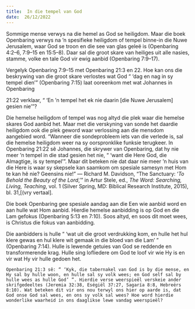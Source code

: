 ```yaml
---
title:  In die tempel van God
date:  26/12/2022
---
```


Sommige mense verwys na die hemel as God se heiligdom. Maar die boek Openbaring verwys na ’n spesifieke heiligdom of tempel binne-in die Nuwe Jerusalem, waar God se troon en die see van glas geleë is (Openbaring 4:2–6, 7:9–15 en 15:5–8). Daar sal die groot skare van heiliges uit alle nasies, stamme, volke en tale God vir ewig aanbid (Openbaring 7:9–17).

Vergelyk Openbaring 7:9–15 met Openbaring 21:3 en 22. Hoe kan ons die beskrywing van die groot skare verlostes wat God “ ‘dag en nag in sy tempel dien’” (Openbaring 7:15) laat ooreenkom met wat Johannes in Openbaring

21:22 verklaar, “ ‘En ’n tempel het ek nie daarin [die Nuwe Jerusalem] gesien nie’”?

Die hemelse heiligdom of tempel was nog altyd die plek waar die hemelse skares God aanbid het. Maar met die verskyning van sonde het daardie heiligdom ook die plek geword waar verlossing aan die mensdom aangebied word. “Wanneer die sondeprobleem iets van die verlede is, sal die hemelse heiligdom weer na sy oorspronklike funksie terugkeer. In Openbaring 21:22 sê Johannes, die skrywer van Openbaring, dat hy nie meer ’n tempel in die stad gesien het nie, “ ‘want die Here God, die Almagtige, is sy tempel’”. Maar dit beteken nie dat daar nie meer ’n huis van die Here is waar sy skepsele kan saamkom om spesiale samesyn met Hom te kan hê nie? Geensins nie!” — Richard M. Davidson, “The Sanctuary: ‘_To Behold the Beauty of the Lord_,’” in Artur Stele, ed., _The Word: Searching, Living, Teaching_, vol. 1 (Silver Spring, MD: Biblical Research Institute, 2015), bl. 31,[(vry vertaal].

Die boek Openbaring gee spesiale aandag aan die Een wie aanbid word en aan hulle wat Hom aanbid.  Hierdie hemelse aanbidding is op God en die Lam gefokus (Openbaring 5:13 en 7:10). Soos altyd, en soos dit moet wees, is Christus die fokus van aanbidding.

Die aanbidders is hulle “ ‘wat uit die groot verdrukking kom, en hulle het hul klere gewas en hul klere wit gemaak in die bloed van die Lam’ ” (Openbaring 7:14). Hulle is lewende getuies van God se reddende en transformerende krag. Hulle sing lofliedere om God te loof vir wie Hy is en vir wat Hy vir hulle gedoen het.

`Openbaring 21:3 sê: “ ‘Kyk, die tabernakel van God is by die mense, en Hy sal by hulle woon, en hulle sal sy volk wees; en God self sal by hulle wees as hulle God’ ”. Hierdie verse weerspieël verskeie ander skrifgedeeltes (Jeremia 32:38, Eségiël 37:27, Sagaría 8:8, Hebreërs 8:10). Wat beteken dit vir ons nou terwyl ons hier op aarde is, dat God onse God sal wees, en ons sy volk sal wees? Hoe word hierdie wonderlike waarheid in ons daaglikse lewe vandag weerspieël?`